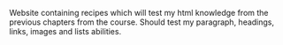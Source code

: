 Website containing recipes which will test my html knowledge from the previous chapters from the course.
Should test my paragraph, headings, links, images and lists abilities.

